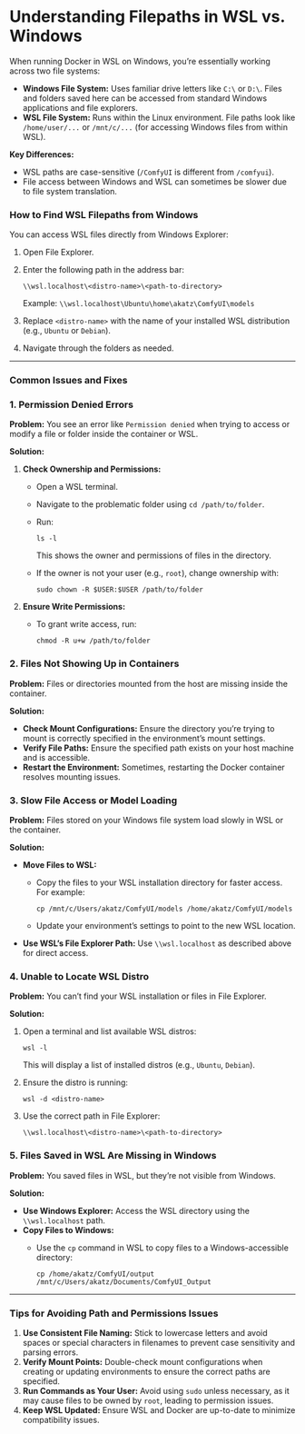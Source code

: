 # **Understanding Filepaths in WSL vs. Windows**

When running Docker in WSL on Windows, you’re essentially working across two file systems:

- **Windows File System:** Uses familiar drive letters like `C:\` or `D:\`. Files and folders saved here can be accessed from standard Windows applications and file explorers.
- **WSL File System:** Runs within the Linux environment. File paths look like `/home/user/...` or `/mnt/c/...` (for accessing Windows files from within WSL).

**Key Differences:**

- WSL paths are case-sensitive (`/ComfyUI` is different from `/comfyui`).
- File access between Windows and WSL can sometimes be slower due to file system translation.

### **How to Find WSL Filepaths from Windows**

You can access WSL files directly from Windows Explorer:

1. Open File Explorer.
2. Enter the following path in the address bar:
    
    ```
    \\wsl.localhost\<distro-name>\<path-to-directory>
    ```
    
    Example: `\\wsl.localhost\Ubuntu\home\akatz\ComfyUI\models`
    
3. Replace `<distro-name>` with the name of your installed WSL distribution (e.g., `Ubuntu` or `Debian`).
4. Navigate through the folders as needed.

---

### **Common Issues and Fixes**

### **1. Permission Denied Errors**

**Problem:** You see an error like `Permission denied` when trying to access or modify a file or folder inside the container or WSL.

**Solution:**

1. **Check Ownership and Permissions:**
    - Open a WSL terminal.
    - Navigate to the problematic folder using `cd /path/to/folder`.
    - Run:
        
        ```
        ls -l
        ```
        
        This shows the owner and permissions of files in the directory.
        
    - If the owner is not your user (e.g., `root`), change ownership with:
        
        ```
        sudo chown -R $USER:$USER /path/to/folder
        ```
        
2. **Ensure Write Permissions:**
    - To grant write access, run:
        
        ```
        chmod -R u+w /path/to/folder
        ```
        

### **2. Files Not Showing Up in Containers**

**Problem:** Files or directories mounted from the host are missing inside the container.

**Solution:**

- **Check Mount Configurations:** Ensure the directory you’re trying to mount is correctly specified in the environment’s mount settings.
- **Verify File Paths:** Ensure the specified path exists on your host machine and is accessible.
- **Restart the Environment:** Sometimes, restarting the Docker container resolves mounting issues.

### **3. Slow File Access or Model Loading**

**Problem:** Files stored on your Windows file system load slowly in WSL or the container.

**Solution:**

- **Move Files to WSL:**
    - Copy the files to your WSL installation directory for faster access. For example:
        
        ```
        cp /mnt/c/Users/akatz/ComfyUI/models /home/akatz/ComfyUI/models
        ```
        
    - Update your environment’s settings to point to the new WSL location.
- **Use WSL’s File Explorer Path:** Use `\\wsl.localhost` as described above for direct access.

### **4. Unable to Locate WSL Distro**

**Problem:** You can’t find your WSL installation or files in File Explorer.

**Solution:**

1. Open a terminal and list available WSL distros:
    
    ```
    wsl -l
    ```
    
    This will display a list of installed distros (e.g., `Ubuntu`, `Debian`).
    
2. Ensure the distro is running:
    
    ```
    wsl -d <distro-name>
    ```
    
3. Use the correct path in File Explorer:
    
    ```
    \\wsl.localhost\<distro-name>\<path-to-directory>
    ```
    

### **5. Files Saved in WSL Are Missing in Windows**

**Problem:** You saved files in WSL, but they’re not visible from Windows.

**Solution:**

- **Use Windows Explorer:** Access the WSL directory using the `\\wsl.localhost` path.
- **Copy Files to Windows:**
    - Use the `cp` command in WSL to copy files to a Windows-accessible directory:
        
        ```
        cp /home/akatz/ComfyUI/output /mnt/c/Users/akatz/Documents/ComfyUI_Output
        ```
        

---

### **Tips for Avoiding Path and Permissions Issues**

1. **Use Consistent File Naming:** Stick to lowercase letters and avoid spaces or special characters in filenames to prevent case sensitivity and parsing errors.
2. **Verify Mount Points:** Double-check mount configurations when creating or updating environments to ensure the correct paths are specified.
3. **Run Commands as Your User:** Avoid using `sudo` unless necessary, as it may cause files to be owned by `root`, leading to permission issues.
4. **Keep WSL Updated:** Ensure WSL and Docker are up-to-date to minimize compatibility issues.